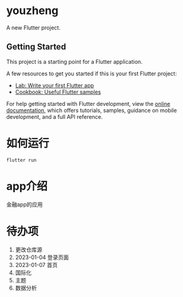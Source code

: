 <!--
 * @Author: Oliva-cgf 1756303507@qq.com
 * @Date: 2023-01-04 22:28:48
 * @LastEditors: Oliva-cgf 1756303507@qq.com
 * @LastEditTime: 2023-01-07 21:49:31
 * @FilePath: /youzheng/README.md
 * @Description: 这是默认设置,请设置`customMade`, 打开koroFileHeader查看配置 进行设置: https://github.com/OBKoro1/koro1FileHeader/wiki/%E9%85%8D%E7%BD%AE
-->
# youzheng

A new Flutter project.

## Getting Started

This project is a starting point for a Flutter application.

A few resources to get you started if this is your first Flutter project:

- [Lab: Write your first Flutter app](https://docs.flutter.dev/get-started/codelab)
- [Cookbook: Useful Flutter samples](https://docs.flutter.dev/cookbook)

For help getting started with Flutter development, view the
[online documentation](https://docs.flutter.dev/), which offers tutorials,
samples, guidance on mobile development, and a full API reference.


# 如何运行
```
flutter run
```

# app介绍
金融app的应用

# 待办项
1. 更改仓库源
2. 2023-01-04 登录页面
3. 2023-01-07 首页
4. 国际化
5. 主题
6. 数据分析